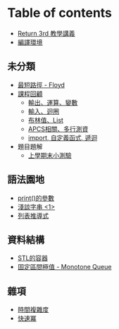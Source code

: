 
# Table of contents

* [Return 3rd 教學講義](README.md)
* [編譯環境](ide.md)

## 未分類 <a href="uncat" id="uncat"></a>

* [最短路徑 - Floyd](graph/floyd-warshall.md)
* [課程回顧](uncat/review.md)
  * [輸出、運算、變數](uncat/day1.md)
  * [輸入、迴圈](uncat/day2.md)
  * [布林值、List](uncat/day3.md)
  * [APCS相關、多行測資](uncat/day4.md)
  * [import, 自定義函式, 遞迴](uncat/day5.md)
* 題目題解
  * [上學期末小測驗](https://hackmd.io/DZVoHAJaTqSy5W6_h8Ttog)
## 語法園地 <a href="python" id="python"></a>

* [print()的參數](python/arguments-of-print\(\).md)
* [淺談字串 <1>](python/strings-1.md)
* [列表推導式](python/list-comprehension.md)

## 資料結構 <a href="data-structures" id="data-structures"></a>

* [STL的容器](data-structures/stl-structure.md)
* [固定區間極值 - Monotone Queue](data-structures/monotone-queue.md) 

## 雜項 <a href="misc" id="misc"></a>

* [時間複雜度](misc/time-complexity.md)
* [快速冪](misc/binary-exponentiation.md)

